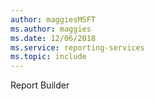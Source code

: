 ```yaml
---
author: maggiesMSFT
ms.author: maggies
ms.date: 12/06/2018
ms.service: reporting-services
ms.topic: include
---
```

Report Builder
